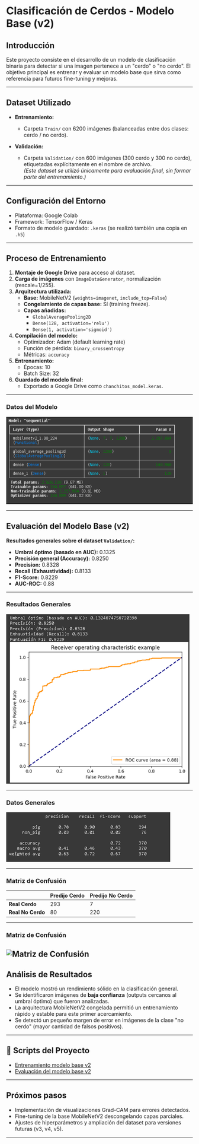 #  Clasificación de Cerdos - Modelo Base (v2)

## Introducción
Este proyecto consiste en el desarrollo de un modelo de clasificación binaria para detectar si una imagen pertenece a un "cerdo" o "no cerdo". El objetivo principal es entrenar y evaluar un modelo base que sirva como referencia para futuros fine-tuning y mejoras.

---

## Dataset Utilizado

- **Entrenamiento:**  
  - Carpeta `Train/` con 6200 imágenes (balanceadas entre dos clases: cerdo / no cerdo).
  
- **Validación:**  
  - Carpeta `Validation/` con 600 imágenes (300 cerdo y 300 no cerdo), etiquetadas explícitamente en el nombre de archivo.  
  *(Este dataset se utilizó únicamente para evaluación final, sin formar parte del entrenamiento.)*

---

## Configuración del Entorno

- Plataforma: Google Colab
- Framework: TensorFlow / Keras
- Formato de modelo guardado: `.keras` (se realizó también una copia en `.h5`)

---

## Proceso de Entrenamiento

1. **Montaje de Google Drive** para acceso al dataset.
2. **Carga de imágenes** con `ImageDataGenerator`, normalización (rescale=1/255).
3. **Arquitectura utilizada:**  
   - **Base:** MobileNetV2 (`weights=imagenet`, `include_top=False`)
   - **Congelamiento de capas base:** Sí (training freeze).
   - **Capas añadidas:**  
     - `GlobalAveragePooling2D`
     - `Dense(128, activation='relu')`
     - `Dense(1, activation='sigmoid')`
4. **Compilación del modelo:**  
   - Optimizador: Adam (default learning rate)
   - Función de pérdida: `binary_crossentropy`
   - Métricas: `accuracy`
5. **Entrenamiento:**  
   - Épocas: 10
   - Batch Size: 32
6. **Guardado del modelo final:**  
   - Exportado a Google Drive como `chanchitos_model.keras`.

---

### Datos del Modelo
![Datos del Modelo](images/Datos%20del%20modelo.png)

---


## Evaluación del Modelo Base (v2)

**Resultados generales sobre el dataset `Validation/`:**

- **Umbral óptimo (basado en AUC):** 0.1325
- **Precisión general (Accuracy):** 0.8250
- **Precision:** 0.8328
- **Recall (Exhaustividad):** 0.8133
- **F1-Score:** 0.8229
- **AUC-ROC:** 0.88

---

### Resultados Generales
![Resultados Generales](images/Resultados%20generales.png)

---

### Datos Generales
![Datos Generales](images/Datos%20generales%20.png)

---

### Matriz de Confusión

|                      | Predijo Cerdo | Predijo No Cerdo |
|----------------------|---------------|-----------------|
| **Real Cerdo**        | 293           | 7               |
| **Real No Cerdo**     | 80            | 220             |

---

### Matriz de Confusión
![Matriz de Confusión](images/Matriz%20de%20confusión.png)
---


## Análisis de Resultados

- El modelo mostró un rendimiento sólido en la clasificación general.
- Se identificaron imágenes de **baja confianza** (outputs cercanos al umbral óptimo) que fueron analizadas.
- La arquitectura MobileNetV2 congelada permitió un entrenamiento rápido y estable para este primer acercamiento.
- Se detectó un pequeño margen de error en imágenes de la clase "no cerdo" (mayor cantidad de falsos positivos).

---

## 📜 Scripts del Proyecto

- [Entrenamiento modelo base v2](Scripts/EntrenamientoDelModelo.ipynb)
- [Evaluación del modelo base v2](Scripts/VeridficaciónDeModelos.ipynb)

---

## Próximos pasos

- Implementación de visualizaciones Grad-CAM para errores detectados.
- Fine-tuning de la base MobileNetV2 descongelando capas parciales.
- Ajustes de hiperparámetros y ampliación del dataset para versiones futuras (v3, v4, v5).

---


